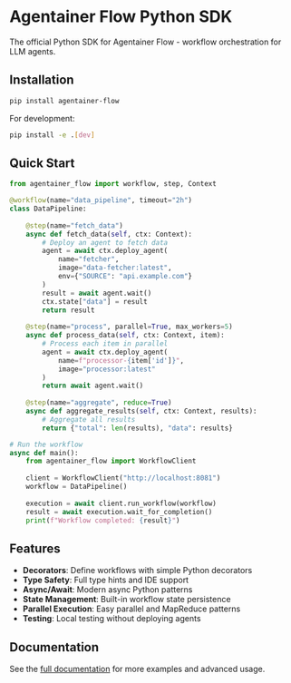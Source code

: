 # Agentainer Flow Python SDK

The official Python SDK for Agentainer Flow - workflow orchestration for LLM agents.

## Installation

```bash
pip install agentainer-flow
```

For development:
```bash
pip install -e .[dev]
```

## Quick Start

```python
from agentainer_flow import workflow, step, Context

@workflow(name="data_pipeline", timeout="2h")
class DataPipeline:
    
    @step(name="fetch_data")
    async def fetch_data(self, ctx: Context):
        # Deploy an agent to fetch data
        agent = await ctx.deploy_agent(
            name="fetcher",
            image="data-fetcher:latest",
            env={"SOURCE": "api.example.com"}
        )
        result = await agent.wait()
        ctx.state["data"] = result
        return result
    
    @step(name="process", parallel=True, max_workers=5)
    async def process_data(self, ctx: Context, item):
        # Process each item in parallel
        agent = await ctx.deploy_agent(
            name=f"processor-{item['id']}",
            image="processor:latest"
        )
        return await agent.wait()
    
    @step(name="aggregate", reduce=True)
    async def aggregate_results(self, ctx: Context, results):
        # Aggregate all results
        return {"total": len(results), "data": results}

# Run the workflow
async def main():
    from agentainer_flow import WorkflowClient
    
    client = WorkflowClient("http://localhost:8081")
    workflow = DataPipeline()
    
    execution = await client.run_workflow(workflow)
    result = await execution.wait_for_completion()
    print(f"Workflow completed: {result}")
```

## Features

- **Decorators**: Define workflows with simple Python decorators
- **Type Safety**: Full type hints and IDE support
- **Async/Await**: Modern async Python patterns
- **State Management**: Built-in workflow state persistence
- **Parallel Execution**: Easy parallel and MapReduce patterns
- **Testing**: Local testing without deploying agents

## Documentation

See the [full documentation](https://github.com/oso95/Agentainer-lab/docs/AGENTAINER_FLOW.md) for more examples and advanced usage.